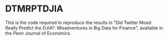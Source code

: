 # DTMRPTDJIA
This is the code required to reproduce the results in "Did Twitter Mood Really Predict the DJIA?: Misadventures in Big Data for Finance", available in the Penn Journal of Economics.
